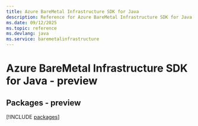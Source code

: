 ```yaml
---
title: Azure BareMetal Infrastructure SDK for Java
description: Reference for Azure BareMetal Infrastructure SDK for Java
ms.date: 09/12/2025
ms.topic: reference
ms.devlang: java
ms.service: baremetalinfrastructure
---
```

# Azure BareMetal Infrastructure SDK for Java - preview
## Packages - preview
[!INCLUDE [packages](baremetal-infrastructure-index.md)]